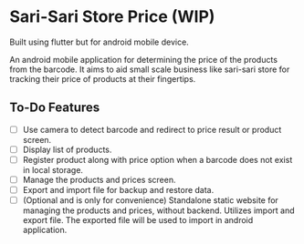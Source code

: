 # Sari-Sari Store Price (WIP)

Built using flutter but for android mobile device.

An android mobile application for determining the price of the products from the barcode. It aims to aid small scale business like sari-sari store for tracking their price of products at their fingertips.

## To-Do Features
- [ ] Use camera to detect barcode and redirect to price result or product screen.
- [ ] Display list of products. 
- [ ] Register product along with price option when a barcode does not exist in local storage.
- [ ] Manage the products and prices screen.
- [ ] Export and import file for backup and restore data.
- [ ] (Optional and is only for convenience) Standalone static website for managing the products and prices, without backend. Utilizes import and export file. The exported file will be used to import in android application. 
